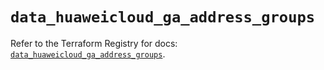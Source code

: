 # `data_huaweicloud_ga_address_groups`

Refer to the Terraform Registry for docs: [`data_huaweicloud_ga_address_groups`](https://registry.terraform.io/providers/huaweicloud/huaweicloud/1.71.1/docs/data-sources/ga_address_groups).
